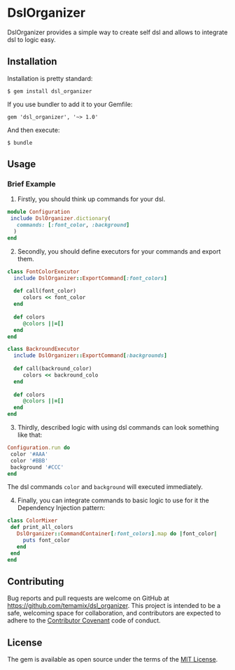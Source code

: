 # DslOrganizer

DslOrganizer provides a simple way to create self dsl and allows to integrate dsl to logic easy.

## Installation

Installation is pretty standard:

```
$ gem install dsl_organizer
```

If you use bundler to add it to your Gemfile:
```
gem 'dsl_organizer', '~> 1.0'
```

And then execute:

    $ bundle


## Usage
### Brief Example
1. Firstly, you should think up commands for your dsl.
```ruby
module Configuration
 include DslOrganizer.dictionary(
   commands: [:font_color, :background]
  )
end
```
2. Secondly, you should define executors for your commands and export them.
```ruby
class FontColorExecutor
  include DslOrganizer::ExportCommand[:font_colors]
  
  def call(font_color)
     colors << font_color
  end
  
  def colors
     @colors ||=[]
  end
end

class BackroundExecutor
  include DslOrganizer::ExportCommand[:backgrounds]
  
  def call(backround_color)
     colors << backround_colo
  end
  
  def colors
     @colors ||=[]
  end
end
```
3. Thirdly, described logic with using dsl commands can look something like that: 
 ```ruby
Configuration.run do 
  color '#AAA'
  color '#BBB'
  background '#CCC'
end
 ```
 The dsl commands `color` and `background` will executed immediately.

4. Finally, you can integrate commands to basic logic to use for it the Dependency Injection pattern:
 ```ruby
class ColorMixer
  def print_all_colors
    DslOrganizer::CommandContainer[:font_colors].map do |font_color|
      puts font_color
    end
  end
end
 ```
 

## Contributing

Bug reports and pull requests are welcome on GitHub at https://github.com/temamix/dsl_organizer. This project is intended to be a safe, welcoming space for collaboration, and contributors are expected to adhere to the [Contributor Covenant](http://contributor-covenant.org) code of conduct.

## License

The gem is available as open source under the terms of the [MIT License](https://opensource.org/licenses/MIT).

